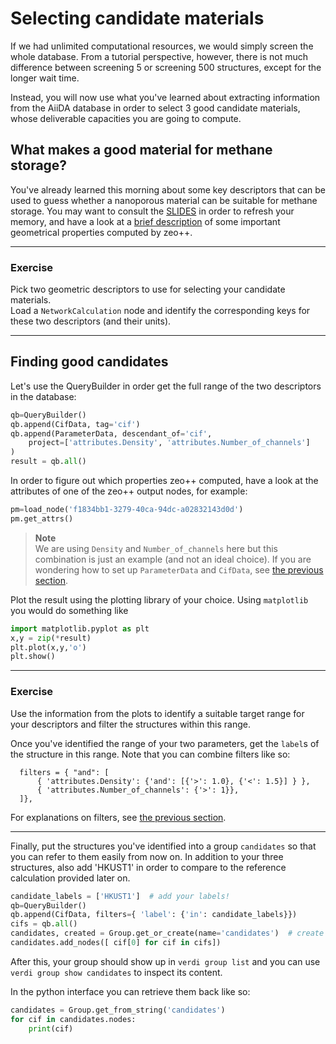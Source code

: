 # Selecting candidate materials

If we had unlimited computational resources, we would simply screen the whole
database.
From a tutorial perspective, however, there is not much difference between
screening 5 or screening 500 structures, except for the longer wait time.

Instead, you will now use what you've learned about extracting information from
the AiiDA database in order to select 3 good candidate materials, whose deliverable
capacities you are going to compute.

## What makes a good material for methane storage?

You've already learned this morning about some key descriptors that can be used to guess whether a nanoporous material can be suitable for methane storage.
You may want to consult the 
[SLIDES](https://docs.google.com/presentation/d/1F_bczGaH8n3CSR6rFoP3z8d6rPbRY1B7t_YuiaO0qgw/edit?usp=sharing)
in order to refresh your memory,
and have a look at a [brief description](../theoretical/geometric-properties) of some important geometrical properties computed by zeo++.

---
### Exercise

Pick two geometric descriptors to use for selecting your candidate materials.  
Load a `NetworkCalculation` node and identify the corresponding keys for these two descriptors (and their units).

---

## Finding good candidates

Let's use the QueryBuilder in order get the full range of the two descriptors in the database:

```python
qb=QueryBuilder()
qb.append(CifData, tag='cif')
qb.append(ParameterData, descendant_of='cif',
    project=['attributes.Density', 'attributes.Number_of_channels']
)
result = qb.all()
```

In order to figure out which properties zeo++ computed, have a look at the attributes
of one of the zeo++ output nodes, for example:
```python
pm=load_node('f1834bb1-3279-40ca-94dc-a02832143d0d')
pm.get_attrs()
```

> **Note**  
> We are using `Density` and `Number_of_channels` here but this combination
> is just an example (and not an ideal choice).
> If you are wondering how to set up `ParameterData` and `CifData`, see
> [the previous section](queries#the-aiida-querybuilder).


Plot the result using the plotting library of your choice.
Using `matplotlib` you would do something like

```python
import matplotlib.pyplot as plt
x,y = zip(*result)
plt.plot(x,y,'o')
plt.show()
```

---
### Exercise

Use the information from the plots to identify a suitable target range for your
descriptors and filter the  structures within this range.


Once you've identified the range of your two parameters,
get the `label`s of the structure in this range.
Note that you can combine filters like so:
```
  filters = { "and": [
      { 'attributes.Density': {'and': [{'>': 1.0}, {'<': 1.5}] } },
      { 'attributes.Number_of_channels': {'>': 1}},
  ]},
```

For explanations on filters, see [the previous section](queries#filters).

---

Finally, put the structures you've identified into a group `candidates` 
so that you can refer to them easily from now on.
In addition to your three structures, also add 'HKUST1' in order to compare
to the reference calculation provided later on.

```python
candidate_labels = ['HKUST1']  # add your labels!
qb=QueryBuilder()
qb.append(CifData, filters={ 'label': {'in': candidate_labels}})
cifs = qb.all()
candidates, created = Group.get_or_create(name='candidates')  # create & store new group 
candidates.add_nodes([ cif[0] for cif in cifs])
```
After this, your group should show up in `verdi group list` 
and you can use `verdi group show candidates` to inspect its content.

In the python interface you can retrieve them back like so:
```python
candidates = Group.get_from_string('candidates')
for cif in candidates.nodes:
    print(cif)
```

